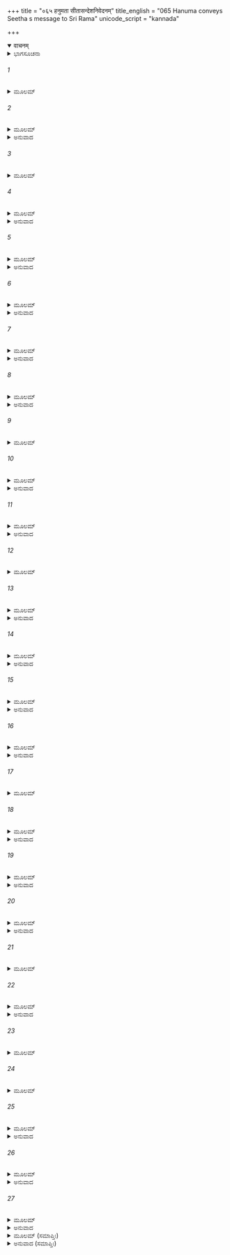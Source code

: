 +++
title = "०६५ हनुमता सीतासन्देशनिवेदनम्"
title_english = "065 Hanuma conveys Seetha s message to Sri Rama"
unicode_script = "kannada"

+++
<details open><summary>वाचनम्</summary>

<div class="audioEmbed"  caption="श्रीराम-हरिसीताराममूर्ति-घनपाठिभ्यां वचनम्" src="https://archive.org/download/Ramayana-recitation-Sriram-harisItArAmamUrti-Ghanapaati-v2/Kanda_5/Kanda_5_SK-065-Hanuma_conveys_Seetha_s_message_to_.mp3"></div>
</details>



<details><summary>ಭಾಗಸೂಚನಾ</summary>

ಹನುಮಂತನು ಶ್ರೀರಾಮನಿಗೆ ಸೀತೆಯ ಸಮಾಚಾರವನ್ನು ತಿಳಿಸಿದುದು
</details>

###### 1


<details><summary>ಮೂಲಮ್</summary>

ತತಃ ಪ್ರಸ್ರವಣಂ ಶೈಲಂ ತೇ ಗತ್ವಾ ಚಿತ್ರಕಾನನಮ್ ।  
ಪ್ರಣಮ್ಯ ಶಿರಸಾ ರಾಮಂ ಲಕ್ಷ್ಮಣಂ ಚ ಮಹಾಬಲಮ್ ॥
</details>

###### 2


<details><summary>ಮೂಲಮ್</summary>

ಯುವರಾಜಂ ಪುರಸ್ಕೃತ್ಯ ಸುಗ್ರೀವಮಭಿವಾದ್ಯ ಚ ।  
ಪ್ರವೃತ್ತಿಮಥ ಸೀತಾಯಾಃ ಪ್ರವಕ್ತುಮುಪಚಕ್ರಮುಃ ॥
</details>

<details><summary>ಅನುವಾದ</summary>

ಬಳಿಕ ಆ ಕಪಿನಾಯಕರೆಲ್ಲರೂ ಯುವರಾಜನಾದ ಅಂಗದನ ನಾಯಕತ್ವದಲ್ಲಿ ಚಿತ್ರತರವಾದ ಕಾಡುಗಳಿಂದ ಕೂಡಿದ್ದ ಪ್ರಸ್ರವಣ ಪರ್ವತವನ್ನು ಸೇರಿ, ಅಲ್ಲಿ ಶ್ರೀರಾಮನಿಗೂ ಮಹಾಬಲನಾದ ಲಕ್ಷ್ಮಣನಿಗೂ ತಲೆಬಾಗಿ ನಮಸ್ಕರಿಸಿ, ರಾಜನಾದ ಸುಗ್ರೀವನಿಗೆ ವಂದಿಸಿ, ಸೀತಾದೇವಿಯ ವೃತ್ತಾಂತವನ್ನು ಹೇಳಲು ಉಪಕ್ರಮಿಸಿದರು—॥1-2॥
</details>

###### 3


<details><summary>ಮೂಲಮ್</summary>

ರಾವಣಾಂತಃಪುರೇ ರೋಧಂ ರಾಕ್ಷಸೀಭಿಶ್ಚ ತರ್ಜನಮ್ ।  
ರಾಮೇ ಸಮನುರಾಗಂ ಚ ಯಶ್ಚಾಯಂ ಸಮಯಃ ಕೃತಃ ॥
</details>

###### 4


<details><summary>ಮೂಲಮ್</summary>

ಏತದಾಖ್ಯಾಂತಿ ತೇ ಸರ್ವೇ ಹರಯೋ ರಾಮಸಂನಿಧೌ ।  
ವೈದೇಹೀಮಕ್ಷತಾಂ ಶ್ರುತ್ವಾ ರಾಮಸ್ತೂತ್ತರಮಬ್ರವೀತ್ ॥
</details>

<details><summary>ಅನುವಾದ</summary>

ರಾವಣನ ಅಂತಃಪುರಕ್ಕೆ ಸೇರಿದ ಅಶೋಕವನದಲ್ಲಿ ಸೀತೆಯನ್ನು ಬಂಧಿಸಿಟ್ಟಿರುವುದನ್ನು, ರಾಕ್ಷಸಿಯರು ಅವಳನ್ನು ಭಯಪಡಿಸುವುದನ್ನು, ಸೀತೆಗೆ ಶ್ರೀರಾಮನ ಮೇಲೆ ಇರುವ ಅನುರಾಗವನ್ನೂ, ರಾವಣನು ತನ್ನ ವಶಳಾಗಲು, ಸೀತೆಗೆ ಕೊಟ್ಟಿರುವ ಕಾಲದ ಗಡುವನ್ನೂ ಹೀಗೆ ಕಪಿನಾಯಕರು ಶ್ರೀರಾಮನ ಸನ್ನಿಧಿಯಲ್ಲಿ ಅರಿಕೆಮಾಡಿಕೊಂಡರು. ವೈದೇಹಿಯು ಕ್ಷೇಮವಾಗಿರುವಳೆಂದು ಕೇಳಿ ಶ್ರೀರಾಮಚಂದ್ರನು ಹೀಗೆ ಪ್ರಶ್ನಿಸಿದನು.॥3-4॥
</details>

###### 5


<details><summary>ಮೂಲಮ್</summary>

ಕ್ವ ಸೀತಾ ವರ್ತತೇ ದೇವೀ ಕಥಂ ಚ ಮಯಿ ವರ್ತತೇ ।  
ಏತನ್ಮೇ ಸರ್ವಮಾಖ್ಯಾತ ವೈದೇಹೀಂ ಪ್ರತಿ ವಾನರಾಃ ॥
</details>

<details><summary>ಅನುವಾದ</summary>

‘‘ವಾನರ ಶ್ರೇಷ್ಠರೇ! ಸೀತೆಯು ಎಲ್ಲಿದ್ದಾಳೆ? ನನ್ನ ವಿಷಯದಲ್ಲಿ ಅವಳ ಅಭಿಪ್ರಾಯ ಹೇಗಿದೆ? ಅವಳಿಗೆ ಸಂಬಂಧಿಸಿದ ಎಲ್ಲ ವಿಷಯಗಳನ್ನು ವಿಶದವಾಗಿ ಹೇಳಿರಿ.’’॥5॥
</details>

###### 6


<details><summary>ಮೂಲಮ್</summary>

ರಾಮಸ್ಯ ಗದಿತಂ ಶ್ರುತ್ವಾ ಹರಯೋ ರಾಮಸಂನಿಧೌ ।  
ಚೋದಯಂತಿ ಹನೂಮಂತಂ ಸೀತಾವೃತ್ತಾಂತಕೋವಿದಮ್ ॥
</details>

<details><summary>ಅನುವಾದ</summary>

ಶ್ರೀರಾಮನ ಸನ್ನಿಧಿಯಲ್ಲಿದ್ದ ಕಪಿನಾಯಕರು ಸೀತಾದೇವಿಯ ವೃತ್ತಾಂತವನ್ನು ಚೆನ್ನಾಗಿ ತಿಳಿದಿದ್ದ ಹನುಮಂತನನ್ನು ಪ್ರಚೋದಿಸುತ್ತಾ ‘ಶ್ರೀರಾಮನ ಪ್ರಶ್ನೆಗಳಿಗೆ ನೀನೇ ವಿವರಿಸು’ ಎಂದು ಅವನನ್ನು ತಿವಿದರು.॥6॥
</details>

###### 7


<details><summary>ಮೂಲಮ್</summary>

ಶ್ರುತ್ವಾ ತು ವಚನಂ ತೇಷಾಂ ಹನುಮಾನ್ ಮಾರುತಾತ್ಮಜಃ ।  
ಪ್ರಣಮ್ಯ ಶಿರಸಾ ದೇವ್ಯೈ ಸೀತಾಯೈ ತಾಂ ದಿಶಂ ಪ್ರತಿ ।  
ಉವಾಚ ವಾಕ್ಯಂ ವಾಕ್ಯಜ್ಞಃ ಸೀತಾಯಾ ದರ್ಶನಂ ಯಥಾ ॥
</details>

<details><summary>ಅನುವಾದ</summary>

ಆ ವಾನರರ ಮಾತನ್ನು ಕೇಳಿ, ವಾಯುಪುತ್ರನಾದ ಹನುಮಂತನು-ಸೀತಾದೇವಿಗೂ, ಅವಳಿದ್ದ ದಕ್ಷಿಣದಿಕ್ಕಿಗೂ ತಲೆಬಾಗಿ ನಮಸ್ಕರಿಸಿದನು. ಮತ್ತೆ ವಾಕ್ಚತುರನಾದ ಆ ಮಾರುತಿಯು ತನಗೆ ಸೀತಾದೇವಿಯ ದರ್ಶನ ಹೇಗಾಯಿತೆಂಬುದನ್ನು ಹೇಳತೊಡಗಿದನು.॥7॥
</details>

###### 8


<details><summary>ಮೂಲಮ್</summary>

ಸಮುದ್ರಂ ಲಂಘಯಿತ್ವಾಹಂ ಶತಯೋಜನಮಾಯತಮ್ ।  
ಅಗಚ್ಛಂ ಜಾನಕೀಂ ಸೀತಾಂ ಮಾರ್ಗಮಾಣೋ ದಿದೃಕ್ಷಯಾ ॥
</details>

<details><summary>ಅನುವಾದ</summary>

ಪ್ರಭುವೇ! ನಾನು ನೂರು ಯೋಜನಗಳಷ್ಟು ವಿಸ್ತಾರವಾಗಿದ್ದ ದಕ್ಷಿಣಸಮುದ್ರವನ್ನು ಲಂಘಸಿ, ಜನಕನ ಮಗಳಾದ ಸೀತಾದೇವಿಯನ್ನು ನೋಡಲೋಸುಗ ಅವಳನ್ನು ಹುಡುಕುತ್ತಾ ಹೊರಟೆನು.॥8॥
</details>

###### 9


<details><summary>ಮೂಲಮ್</summary>

ತತ್ರ ಲಂಕೇತಿ ನಗರೀ ರಾವಣಸ್ಯ ದುರಾತ್ಮನಃ ।  
ದಕ್ಷಿಣಸ್ಯ ಸಮುದ್ರಸ್ಯ ತೀರೇ ವಸತಿ ದಕ್ಷಿಣೇ ॥
</details>

###### 10


<details><summary>ಮೂಲಮ್</summary>

ತತ್ರ ಸೀತಾ ಮಯಾ ದೃಷ್ಟಾ ರಾವಣಾಂತಃಪುರೇ ಸತೀ ।  
ಸಂನ್ಯಸ್ಯ ತ್ವಯಿ ಜೀವಂತೀ ರಾಮಾ ರಾಮ ಮನೋರಥಮ್ ॥
</details>

<details><summary>ಅನುವಾದ</summary>

ದಕ್ಷಿಣ ಸಮುದ್ರದ ದಕ್ಷಿಣತೀರದಲ್ಲಿ ದುರಾತ್ಮನಾದ ರಾವಣನ ಆಡಳಿತಕ್ಕೆ ಒಳಪಟ್ಟ ‘ಲಂಕೆ’ ಎಂಬ ಒಂದು ಪಟ್ಟಣವಿದೆ. ಅಲ್ಲಿ ರಾವಣನ ಅಂತಃಪುರಕ್ಕೆ ಸೇರಿದ ಅಶೋಕವನದಲ್ಲಿದ್ದ ಸಾಧ್ವಿಯಾದ ಸೀತಾದೇವಿಯನ್ನು ನಾನು ನೋಡಿದೆನು. ಸೀತಾದೇವಿಯು ತನ್ನ ಮನೋರಥಗಳೆಲ್ಲವನ್ನು, ನಿನ್ನಲ್ಲಿಯೇ ಮುಡುಪಾಗಿಟ್ಟು ಪ್ರಾಣಗಳನ್ನು ಧರಿಸಿರುವಳು.॥9-10॥
</details>

###### 11


<details><summary>ಮೂಲಮ್</summary>

ದೃಷ್ಟಾ ಮೇ ರಾಕ್ಷಸೀಮಧ್ಯೇ ತರ್ಜ್ಯಮಾನಾ ಮುಹುರ್ಮುಹುಃ ।  
ರಾಕ್ಷಸೀಭಿರ್ವಿರೂಪಾಭೀ ರಕ್ಷಿತಾ ಪ್ರಮದಾವನೇ ॥
</details>

<details><summary>ಅನುವಾದ</summary>

ನಾನು ನೋಡಿದಾಗ ಅವಳ ಸುತ್ತಲೂ ರಾಕ್ಷಸ ಸ್ತ್ರೀಯರು ಸೇರಿ, ಅವಳನ್ನು ಪದೇ-ಪದೇ ಭಯಪಡಿಸುತ್ತಿದ್ದರು. ವಿಕೃತಾಕಾರರಾದ ಆ ರಾಕ್ಷಸಿಯರು ಪ್ರಮದಾವನದಲ್ಲಿ ಅವಳನ್ನು ಕಾವಲು ಕಾಯುತ್ತಿದ್ದಾರೆ.॥11॥
</details>

###### 12


<details><summary>ಮೂಲಮ್</summary>

ದುಃಖಮಾಪದ್ಯತೇ ದೇವೀ ತಥಾದುಃಖೋಚಿತಾ ಸತೀ ।  
ರಾವಣಾಂತಃಪುರೇ ರುದ್ಧಾ ರಾಕ್ಷಸೀಭಿಃ ಸುರಕ್ಷಿತಾ ॥
</details>

###### 13


<details><summary>ಮೂಲಮ್</summary>

ಏಕವೇಣೀಧರಾ ದೀನಾ ತ್ವಯಿ ಚಿಂತಾಪರಾಯಣಾ ।  
ಅಧಃಶಯ್ಯಾ ವಿವರ್ಣಾಂಗೀ ಪದ್ಮಿನೀವ ಹಿಮಾಗಮೇ ॥
</details>

<details><summary>ಅನುವಾದ</summary>

ಸುಖವಾಗಿರಲು ಯೋಗ್ಯಳಾದ ಅವಳು ನಿನ್ನ ವಿಯೋಗದಿಂದಾಗಿ ಅತ್ಯಂತ ದುಃಖಿತೆಯಾಗಿದ್ದಾಳೆ. ರಾವಣಾಂತಃಪುರದಲ್ಲಿ ಬಂದಿಯಾಗಿರುವ ಅವಳನ್ನು ರಾಕ್ಷಸಿಯರು ಪಹರೆ ಕಾಯುತ್ತಿದ್ದಾರೆ. ಅವಳ ಕೂದಲುಗಳು ಜಡೆಗಟ್ಟಿ ಒಂದೇ ಜಡೆಯಂತಾಗಿದೆ. ದೀನಳಾಗಿರುವ ಅವಳು ನಿನ್ನನ್ನೇ ಸದಾಕಾಲ ಚಿಂತಿಸುತ್ತಾ ಇದ್ದಾಳೆ.॥12-13॥
</details>

###### 14


<details><summary>ಮೂಲಮ್</summary>

ರಾವಣಾದ್ವಿನಿವೃತ್ತಾರ್ಥಾ ಮರ್ತವ್ಯಕೃತನಿಶ್ಚಯಾ ।  
ದೇವೀ ಕಥಂಚಿತ್ ಕಾಕುತ್ಸ್ಥ ತ್ವನ್ಮನಾ ಮಾರ್ಗಿತಾ ಮಯಾ ॥
</details>

<details><summary>ಅನುವಾದ</summary>

ಅವಳು ನೆಲದ ಮೇಲೆ ಮಲಗುವಳು. ಹಿಮಪಾತದಿಂದ ಕುಂದಿದ ಕಮಲದಂತೆ ಅವಳ ಅಂಗಾಂಗಗಳು ಕಾಂತಿಹೀನವಾಗಿವೆ. ರಾವಣನು ಅಪಹರಿಸಿಕಕೊಂಡು ಹೋದಕಾರಣ, ನಿನ್ನಿಂದ ದೂರಾದ ಆಕೆಯು ತನುವನ್ನು ತ್ಯಜಿಸುವ ನಿರ್ಣಯ ಮಾಡಿಕೊಂಡಿರುವಳು. ಕಾಕುತ್ಸನಾದ ಶ್ರೀರಾಮಾ! ನಿನ್ನಲ್ಲಿಯೇ ನೆಟ್ಟಮನಸ್ಸುಳ್ಳ ಅವಳನ್ನು ನಾನು ಅತಿ ಪ್ರಯಾಸದಿಂದಲೇ ಹುಡುಕಿದೆನು.॥14॥
</details>

###### 15


<details><summary>ಮೂಲಮ್</summary>

ಇಕ್ಷ್ವಾಕುವಂಶವಿಖ್ಯಾತಿಂ ಶನೈಃ ಕೀರ್ತಯತಾನಘ ।  
ಸಾ ಮಯಾ ನರಶಾರ್ದೂಲ ವಿಶ್ವಾಸಮುಪಪಾದಿತಾ ॥
</details>

<details><summary>ಅನುವಾದ</summary>

ಪುಣ್ಯ ಪುರುಷಾ! ಅವಳಿಗೆ ನನ್ನಲ್ಲಿ ವಿಶ್ವಾಸ ಉಂಟಾಗಲು ಇಕ್ಷ್ವಾಕುವಂಶದ ಖ್ಯಾತಿಯನ್ನು ಅವಳಿಗೆ ಕೇಳಿಸುವಂತೆ ಕ್ರಮವಾಗಿ ಹೇಳಿದೆನು. ಎಲೈ ಮಹಾಪುರುಷಾ! ಅದರಿಂದ ಅವಳಿಗೆ ನನ್ನಲ್ಲಿ ವಿಶ್ವಾಸಮೂಡಿತು.॥15॥
</details>

###### 16


<details><summary>ಮೂಲಮ್</summary>

ತತಃ ಸಂಭಾಷಿತಾ ದೇವೀ ಸರ್ವಮರ್ಥಂ ಚ ದರ್ಶಿತಾ ।  
ರಾಮಸುಗ್ರೀವಸಖ್ಯಂ ಚ ಶ್ರುತ್ವಾ ಪ್ರೀತಿಮುಪಾಗತಾ ॥
</details>

<details><summary>ಅನುವಾದ</summary>

ಆಗ ಆ ತಾಯಿಯು ನನ್ನೊಡನೆ ಮಾತಾಡಿದಳು. ಅವಳಿಗೆ ನಾನು ಎಲ್ಲ ವಿಷಯಗಳನ್ನು ತಿಳಿಸಿದೆ. ನಿನಗೂ ಹಾಗೂ ಸುಗ್ರೀವನಿಗೂ ಸಖ್ಯವಾದುದನ್ನು ಕೇಳಿ, ಸೀತೆಯು ಪರಮಹರ್ಷಿತಳಾದಳು.॥16॥
</details>

###### 17


<details><summary>ಮೂಲಮ್</summary>

ನಿಯತಃ ಸಮುದಾಚಾರೋ ಭಕ್ತಿಶ್ಚಾಸ್ಯಾಸ್ತಥಾ ತ್ವಯಿ ॥
</details>

###### 18


<details><summary>ಮೂಲಮ್</summary>

ಏವಂ ಮಯಾ ಮಹಾಭಾಗಾ ದೃಷ್ಟಾ ಜನಕನಂದಿನೀ ।  
ಉಗ್ರೇಣ ತಪಸಾ ಯುಕ್ತಾ ತ್ವದ್ಭಕ್ತ್ಯಾ ಪುರುಷರ್ಷಭ ॥
</details>

<details><summary>ಅನುವಾದ</summary>

ಪಾತಿವ್ರತ್ಯ ಧರ್ಮಾಚರಣೆಯಿಂದ, ನಿನ್ನಲ್ಲಿರುವ ಭಕ್ತಿ-ಪ್ರಪತ್ತಿಗಳಿಂದ ಅವಳು ಸ್ಥಿರವಾಗಿದ್ದಾಳೆ. ಎಲೈ ಪುರುಷ ಶ್ರೇಷ್ಠಾ! ಪೂಜ್ಯರಾದ ಆ ಜನಕನಂದಿನಿಯು ನಿನ್ನ ಪ್ರಾಪ್ತಿಗಾಗಿ ಉಗ್ರವಾದ ತಪಸ್ಸನ್ನು ಆಚರಿಸುತ್ತಾ, ನಿನ್ನಲ್ಲಿ ಅತ್ಯಂತ ಭಕ್ತಿ ಭಾವದಿಂದ ಇರುವ ಆ ಸಾಧ್ವಿಯನ್ನು ನಾನು ದರ್ಶಿಸಿದೆನು.॥17-18॥
</details>

###### 19


<details><summary>ಮೂಲಮ್</summary>

ಅಭಿಜ್ಞಾನಂ ಚ ಮೇ ದತ್ತಂ ಯಥಾವೃತ್ತಂ ತವಾಂತಿಕೇ ।  
ಚಿತ್ರಕೂಟೇ ಮಹಾಪ್ರಾಜ್ಞ ವಾಯಸಂ ಪ್ರತಿ ರಾಘವ ॥
</details>

<details><summary>ಅನುವಾದ</summary>

ಮಹಾಪ್ರಾಜ್ಞನಾದ ಶ್ರೀರಾಮಾ! ಅವಳು ಚಿತ್ರಕೂಟಪರ್ವತದಲ್ಲಿ ನಿನ್ನೊಡನಿರುವಾಗ ಜರುಗಿದ ಕಾಕ ವೃತ್ತಾಂತವನ್ನು ನೆನಪಿಗಾಗಿ ನಿನಗೆ ತಿಳಿಸಲು ಅವಳು ವಿವರಿಸಿರುವಳು.॥19॥
</details>

###### 20


<details><summary>ಮೂಲಮ್</summary>

ವಿಜ್ಞಾಪ್ಯಶ್ಚ ನರವ್ಯಾಘ್ರೋ ರಾಮೋ ವಾಯುಸುತ ತ್ವಯಾ ।  
ಅಖಿಲೇನೇಹ ಯದ್ದೃಷ್ಟಮಿತಿ ಮಾಮಾಹ ಜಾನಕೀ ॥
</details>

<details><summary>ಅನುವಾದ</summary>

‘‘ಎಲೈ ಮಾರುತಿ! ನೀನಿಲ್ಲಿ ನೋಡಿರುವುದನ್ನೆಲ್ಲ ಯಥಾವತ್ತಾಗಿ ನರೋತ್ತಮನಾದ ಶ್ರೀರಾಮನಲ್ಲಿ ಬಿನ್ನವಿಸಿಕೊ’’ ಎಂದು ಜಾನಕಿ ದೇವಿಯು ನನ್ನೊಡನೆ ಹೇಳಿರುವಳು.॥20॥
</details>

###### 21


<details><summary>ಮೂಲಮ್</summary>

ಅಯಂ ಚಾಸ್ಮೈ ಪ್ರದಾತವ್ಯೋ ಯತ್ನಾತ್ ಸುಪರಿರಕ್ಷಿತಃ ।  
ಬ್ರುವತಾ ವಚನಾನ್ಯೇವಂ ಸುಗ್ರೀವಸ್ಯೋಪಶೃಣ್ವತಃ ॥
</details>

###### 22


<details><summary>ಮೂಲಮ್</summary>

ಏಷ ಚೂಡಾಮಣಿಃ ಶ್ರೀಮಾನ್ ಮಯಾ ಸುಪರಿರಕ್ಷಿತಃ ।  
ಮನಃಶಿಲಾಯಾಸ್ತಿಲಕೋ ಗಂಡಪಾರ್ಶ್ವೇ ನಿವೇಶಿತಃ ॥
</details>

<details><summary>ಅನುವಾದ</summary>

‘‘ಈ ಎಲ್ಲ ವಚನಗಳನ್ನು ಸುಗ್ರೀವನ ಸಮಕ್ಷಮದಲ್ಲಿ ಶ್ರೀರಾಮನಿಗೆ ಹೇಳಬೇಕು. ಈ ಶಿರೋ ಭೂಷಣವನ್ನು ಬಹಳ ಪ್ರಯತ್ನದಿಂದ ರಕ್ಷಿಸಿಕೊಂಡು ಬಂದಿರುವೆನು. ಇದನ್ನು ಶ್ರೀರಾಮನಿಗೆ ಕೊಡಬೇಕು’’ ಎಂದೂ ಹೇಳಿದಳು. ಪ್ರಭುವೇ! ಥಳ-ಥಳಿಸುತ್ತಿರುವ ಈ ಚೂಡಾಮಣಿಯನ್ನು ನಾನು ಬಹಳ ಎಚ್ಚರಿಕೆಯಿಂದ ರಕ್ಷಿಸಿಕೊಂಡು ಬಂದಿದ್ದೇನೆ. ಇದನ್ನು ನೋಡಿದೊಡನೆಯೇ ನಿನಗೆ ನನ್ನ ಸ್ಮರಣೆಯುಂಟಾಗುತ್ತದೆ, ಮಣಿಶಿಲೆಯಿಂದ ನನ್ನ ಗಲ್ಲಕ್ಕೆ ತಿದ್ದಿದ ತಿಲಕವನ್ನು ಹಾಗೆಯೇ ನೀನು ಸ್ಮರಿಸಿಕೊ.॥21-22॥
</details>

###### 23


<details><summary>ಮೂಲಮ್</summary>

ತ್ವಯಾ ಪ್ರನಷ್ಟೇ ತಿಲಕೇ ತಂ ಕಿಲ ಸ್ಮರ್ತುಮರ್ಹಸಿ ।  
ಏಷ ನಿರ್ಯಾತಿತಃ ಶ್ರೀಮಾನ್ ಮಯಾ ತೇ ವಾರಿಸಂಭವಃ ॥
</details>

###### 24


<details><summary>ಮೂಲಮ್</summary>

ಏವಂ ದೃಷ್ಟ್ವಾ ಪ್ರಮೋದಿಷ್ಯೇ ವ್ಯಸನೇ ತ್ವಾಮಿವಾನಘ ।  
ಜೀವಿತಂ ಧಾರಯಿಷ್ಯಾಮಿ ಮಾಸಂ ದಶರಥಾತ್ಮಜ  
ಊರ್ಧ್ವಂ ಮಾಸಾನ್ನ ಜೀವೇಯಂ ರಕ್ಷಸಾಂ ವಶಮಾಗತಾ ॥
</details>

###### 25


<details><summary>ಮೂಲಮ್</summary>

ಇತಿ ಮಾಮಬ್ರವೀತ್ ಸೀತಾ ಕೃಶಾಂಗೀ ಧರ್ಮಚಾರಿಣೀ ।  
ರಾವಣಾಂತಃಪುರೇ ರುದ್ಧಾ ಮೃಗೀವೋತ್ಫುಲ್ಲಲೋಚನಾ ॥
</details>

<details><summary>ಅನುವಾದ</summary>

ಸಮುದ್ರದಲ್ಲಿ ಹುಟ್ಟಿದ್ದ, ಕಾಂತಿಯನ್ನು ಚಿಮ್ಮುತ್ತಿರುವ ಈ ಚೂಡಾಮಣಿಯನ್ನು ನಾನು ನಿನ್ನ ಬಳಿಗೆ ಕಳಿಸಿಕೊಡುತ್ತಿದ್ದೇನೆ. ಎಲೈ ಪಾಪರಹಿತನೇ! ದುಃಖಸಮಯದಲ್ಲಿ ಇದನ್ನು ನೋಡುತ್ತಾ, ನಿನ್ನನ್ನು ನೋಡಿದಷ್ಟೇ ಆನಂದಪಡುತ್ತಿದ್ದೆ. ಎಲೈ ದಾಶರಥಿಯೇ! ನಾನಿನ್ನು ಒಂದು ತಿಂಗಳು ಮಾತ್ರವೇ ಜೀವಿಸಿರುವೆನು. ಮಾಸವು ಕಳೆಯಿತೆಂದರೆ ರಾಕ್ಷಸರ ವಶದಲ್ಲಿರುವ ನಾನು ಜೀವಿಸಿರಲಾರೆನು’’ ಎಂದು ಧರ್ಮಚಾರಿಣಿಯೂ, ಕೃಶಾಂಗಿಯೂ ಆದ ಸೀತಾದೇವಿಯು ನನ್ನೊಡನೆ ಹೇಳಿರುವಳು. ಹೆಣ್ಣು ಜಿಂಕೆಯಂತೆ ವಿಶಾಲ ನೇತ್ರೆಯಾದ ಸೀತಾದೇವಿಯು ರಾವಣಾಂತಃಪುರದಲ್ಲಿ ಬಂದಿಯಾಗಿರುವಳು. ॥23-25॥
</details>

###### 26


<details><summary>ಮೂಲಮ್</summary>

ಏತದೇವ ಮಯಾಖ್ಯಾತಂ ಸರ್ವಂ ರಾಘವ ಯದ್ಯಥಾ ।  
ಸರ್ವಥಾ ಸಾಗರಜಲೇ ಸಂತಾರಃ ಪ್ರವಿಧೀಯತಾಮ್ ॥
</details>

<details><summary>ಅನುವಾದ</summary>

ಹೇ ರಘುವಂಶೋತ್ತಮಾ! ಎಲ್ಲ ವಿಷಯಗಳನ್ನು ಯಥಾವತ್ತಾಗಿ ನಿನಗೆ ಹೇಳಿರುವೆನು. ಸಮುದ್ರವನ್ನು ದಾಟಿ ಲಂಕೆಗೆ ಹೋಗುವ ಉಪಾಯವನ್ನು ಆಲೋಚಿಸ ಬೇಕಾಗಿದೆ. ॥26 ॥
</details>

###### 27


<details><summary>ಮೂಲಮ್</summary>

ತೌ ಜಾತಾಶ್ವಾಸೌ ರಾಜಪುತ್ರೌ ವಿದಿತ್ವಾ  
ತಚ್ಛಾಭಿಜ್ಞಾನಂ ರಾಘವಾಯ ಪ್ರದಾಯ ।  
ದೇವ್ಯಾ ಚಾಖ್ಯಾತಂ ಸರ್ವಮೇವಾನುಪೂರ್ವ್ಯಾದ್  
ವಾಚಾ ಸಂಪೂರ್ಣಂ ವಾಯುಪುತ್ರಃ ಶಶಂಸ ॥
</details>

<details><summary>ಅನುವಾದ</summary>

ವಾಯುಸುತನಾದ ಹನುಮಂತನು ಈ ವಿಧವಾಗಿ ತನ್ನ ಮಾತಿನ ಕುರಿತು ರಾಮ-ಲಕ್ಷ್ಮಣರಿಗೆ ವಿಶ್ವಾಸವುಂಟಾಗಿದೆ ಎಂದು ತಿಳಿದುಕೊಂಡನು. ಅಭಿಜ್ಞಾನ ರೂಪವಾದ ಚೂಡಾಮಣಿಯನ್ನು ಶ್ರೀರಾಮನಿಗೆ ಸಮರ್ಪಿಸಿದನು. ಸೀತಾದೇವಿಯ ಸಂದೇಶವನ್ನು ಸಕ್ರಮವಾಗಿ ಸಂಪೂರ್ಣವಾಗಿ ಶ್ರೀರಾಮನಿಗೆ ಅರುಹಿದನು. ॥27 ॥
</details>

<details><summary>ಮೂಲಮ್ (ಸಮಾಪ್ತಿಃ)</summary>

ಇತ್ಯಾರ್ಷೇ ಶ್ರೀಮದ್ರಾಮಾಯಣೇ ವಾಲ್ಮೀಕೀಯೇ ಆದಿಕಾವ್ಯೇ ಸುಂದರಕಾಂಡೇ ಪಂಚಷಷ್ಠಿತಮಃ ಸರ್ಗಃ ॥ 65 ॥
</details>

<details><summary>ಅನುವಾದ (ಸಮಾಪ್ತಿಃ)</summary>

ಮಹರ್ಷಿವಾಲ್ಮೀಕಿ ವಿರಚಿತ ಆದಿಕಾವ್ಯವಾದ ಶ್ರೀಮದ್ರಾಮಾಯಣದ ಸುಂದರಕಾಂಡದಲ್ಲಿ ಅರವತ್ತೈದನೆಯ ಸರ್ಗವು ಮುಗಿಯಿತು.
</details>
